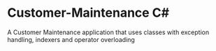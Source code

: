 # Customer-Maintenance C#

A Customer Maintenance application that uses classes with exception handling, indexers and operator overloading

